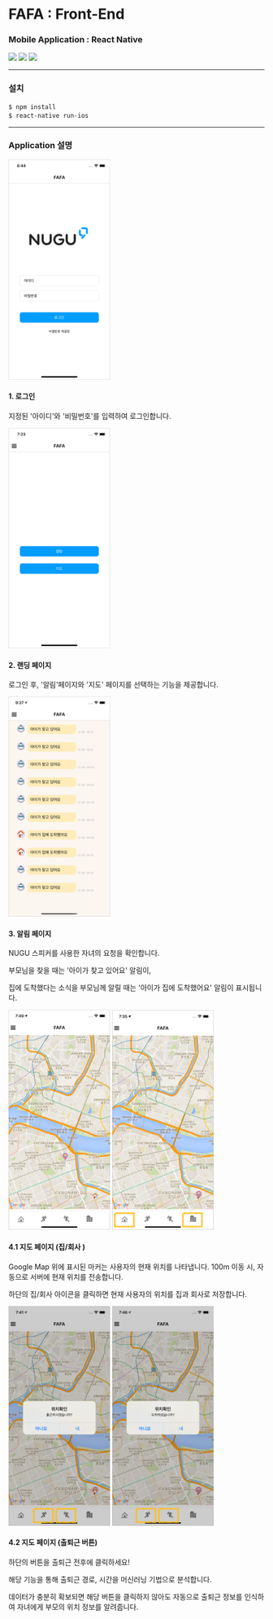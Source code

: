 # FAFA : Front-End
### Mobile Application : React Native

<div>
<img src="https://img.shields.io/badge/React-16.13.1-orange?style=flat-square" /> 
<img src="https://img.shields.io/badge/ReactNative-0.63.3-orange?style=flat-square" /> 
<img src="https://img.shields.io/badge/React navi-3.13.0-orange?style=flat-square" /> 
</div>

- - - 

### 설치
```bash
$ npm install
$ react-native run-ios
```

- - -

### Application 설명


<img src="../document/src/page1.png" width="200">

#### 1. 로그인

지정된 '아이디'와 '비밀번호'를 입력하여 로그인합니다.



<img src="../document/src/page2.png" width="200">

#### 2. 랜딩 페이지

로그인 후, '알림'페이지와 '지도' 페이지를 선택하는 기능을 제공합니다.

<img src="../document/src/page3.png" width="200">

#### 3. 알림 페이지

NUGU 스피커를 사용한 자녀의 요청을 확인합니다.

부모님을 찾을 때는 '아이가 찾고 있어요' 알림이,

집에 도착했다는 소식을 부모님께 알릴 때는 '아이가 집에 도착했어요' 알림이 표시됩니다.

<div>
<img src="../document/src/page4.png" width="200">
<img src="../document/src/page5.png" width="200">
</div>

#### 4.1 지도 페이지 (집/회사 )

Google Map 위에 표시된 마커는 사용자의 현재 위치를 나타냅니다. 100m 이동 시, 자동으로 서버에 현재 위치를 전송합니다.

하단의 집/회사 아이콘을 클릭하면 현재 사용자의 위치를 집과 회사로 저장합니다.

<div>
<img src="../document/src/page6.png" width="200">
<img src="../document/src/page7.png" width="200">
</div>

#### 4.2 지도 페이지 (출퇴근 버튼)

하단의 버튼을 출퇴근 전후에 클릭하세요!

해당 기능을 통해 출퇴근 경로, 시간을 머신러닝 기법으로 분석합니다.

데이터가 충분히 확보되면 해당 버튼을 클릭하지 않아도 자동으로 출퇴근 정보를 인식하여 자녀에게 부모의 위치 정보를 알려줍니다.

